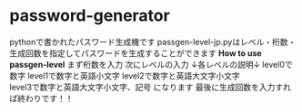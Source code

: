 # password-generator
pythonで書かれたパスワード生成機です 
passgen-level-jp.pyはレベル・桁数・生成回数を指定してパスワードを生成することができます 
**How to use passgen-level** 
まず桁数を入力 
次にレベルの入力 
↓各レベルの説明↓ 
level0で数字 
level1で数字と英語小文字 
level2で数字と英語大文字小文字  
level3で数字と英語大文字小文字、記号 
になります 
最後に生成回数を入力すれば終わりです！！　　
